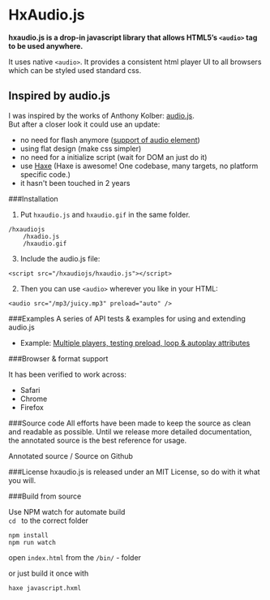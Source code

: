# HxAudio.js


__hxaudio.js is a drop-in javascript library that allows HTML5’s `<audio>` tag to be used anywhere.__


It uses native `<audio>`. It provides a consistent html player UI to all browsers which can be styled used standard css.


## Inspired by audio.js

I was inspired by the works of Anthony Kolber: [audio.js](http://kolber.github.io/audiojs/).  
But after a closer look it could use an update:

- no need for flash anymore ([support of audio element](http://caniuse.com/#feat=audio))
- using flat design (make css simpler)
- no need for a initialize script (wait for DOM an just do it)
- use [Haxe](http://www.haxe.org) (Haxe is awesome! One codebase, many targets, no platform specific code.)
- it hasn't been touched in 2 years


###Installation


1. Put `hxaudio.js` and `hxaudio.gif` in the same folder.

```
/hxaudiojs
	/hxadio.js
	/hxaudio.gif
```
3. Include the audio.js file:

```
<script src="/hxaudiojs/hxaudio.js"></script>
```

2. Then you can use `<audio>` wherever you like in your HTML:

```
<audio src="/mp3/juicy.mp3" preload="auto" />
```


###Examples
A series of API tests & examples for using and extending audio.js

- Example: [Multiple players, testing preload, loop & autoplay attributes](http://matthijskamstra.github.io/hxaudiojs/example01.html)


###Browser & format support

It has been verified to work across:

- Safari
- Chrome
- Firefox

###Source code
All efforts have been made to keep the source as clean and readable as possible. Until we release more detailed documentation, the annotated source is the best reference for usage.

Annotated source / Source on Github

###License
hxaudio.js is released under an MIT License, so do with it what you will.


###Build from source

Use NPM watch for automate build   
`cd ` to the correct folder 

```
npm install
npm run watch
```

open `index.html` from the `/bin/` - folder 


or just build it once with

```
haxe javascript.hxml
```





